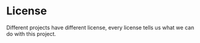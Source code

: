 # License
Different projects have different license, every license tells us what we can do with this project.
